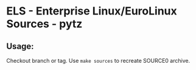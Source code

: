 # ELS - Enterprise Linux/EuroLinux Sources - pytz
 
## Usage:
  Checkout branch or tag. Use `make sources` to recreate  SOURCE0 archive.
